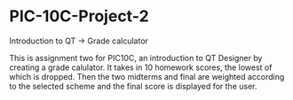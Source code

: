 # PIC-10C-Project-2
Introduction to QT -> Grade calculator

This is assignment two for PIC10C, an introduction to QT Designer by creating a grade calulator.  It takes in 10 homework scores,
the lowest of which is dropped.  Then the two midterms and final are weighted according to the selected scheme and the final score is 
displayed for the user.

